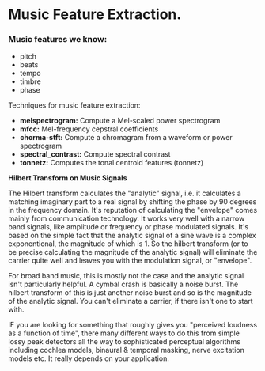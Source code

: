 # Music Feature Extraction. 

### Music features we know:

- pitch
- beats
- tempo
- timbre
- phase




Techniques for music feature extraction:


- **melspectrogram:** Compute a Mel-scaled power spectrogram
- **mfcc:** Mel-frequency cepstral coefficients
- **chorma-stft:** Compute a chromagram from a waveform or power spectrogram
- **spectral_contrast:** Compute spectral contrast
- **tonnetz:** Computes the tonal centroid features (tonnetz)


**Hilbert Transform on Music Signals**

The Hilbert transform calculates the "analytic" signal, i.e. it calculates a matching imaginary part to a real signal by shifting the phase by 90 degrees in the frequency domain. It's reputation of calculating the "envelope" comes mainly from communication technology. It works very well with a narrow band signals, like amplitude or frequency or phase modulated signals. It's based on the simple fact that the analytic signal of a sine wave is a complex exponentional, the magnitude of which is 1. So the hilbert transform (or to be precise calculating the magnitude of the analytic signal) will eliminate the carrier quite well and leaves you with the modulation signal, or "envelope".

For broad band music, this is mostly not the case and the analytic signal isn't particularly helpful. A cymbal crash is basically a noise burst. The hilbert transform of this is just another noise burst and so is the magnitude of the analytic signal. You can't eliminate a carrier, if there isn't one to start with.

IF you are looking for something that roughly gives you "perceived loudness as a function of time", there many different ways to do this from simple lossy peak detectors all the way to sophisticated perceptual algorithms including cochlea models, binaural & temporal masking, nerve excitation models etc. It really depends on your application.